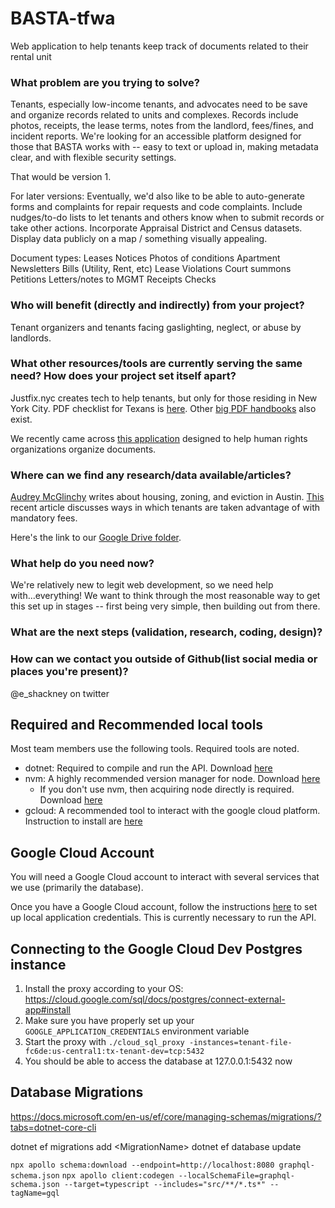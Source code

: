 # BASTA-tfwa

Web application to help tenants keep track of documents related to their rental unit

### What problem are you trying to solve?

Tenants, especially low-income tenants, and advocates need to be save and organize records related to units and complexes.
Records include photos, receipts, the lease terms, notes from the landlord, fees/fines, and incident reports. We're looking for an accessible platform designed for those that BASTA works with -- easy to text or upload in, making metadata clear, and with flexible security settings.

That would be version 1.

For later versions:
Eventually, we'd also like to be able to auto-generate forms and complaints for repair requests and code complaints.
Include nudges/to-do lists to let tenants and others know when to submit records or take other actions.
Incorporate Appraisal District and Census datasets.
Display data publicly on a map / something visually appealing.

Document types:
Leases
Notices
Photos of conditions
Apartment Newsletters
Bills (Utility, Rent, etc)
Lease Violations
Court summons
Petitions
Letters/notes to MGMT
Receipts
Checks

### Who will benefit (directly and indirectly) from your project?

Tenant organizers and tenants facing gaslighting, neglect, or abuse by landlords.

### What other resources/tools are currently serving the same need? How does your project set itself apart?

Justfix.nyc creates tech to help tenants, but only for those residing in New York City. PDF checklist for Texans is [here](http://www.txtha.org/wp-content/uploads/2016/01/MIMOIForm1.pdf). Other [big PDF handbooks](https://www.texasbar.com/AM/Template.cfm?ContentID=25969&Section=Free_Legal_Information2&Template=/CM/ContentDisplay.cfm) also exist.

We recently came across [this application](https://www.uwazi.io/) designed to help human rights organizations organize documents.

### Where can we find any research/data available/articles?

[Audrey McGlinchy](https://www.kut.org/people/audrey-mcglinchy-kut) writes about housing, zoning, and eviction in Austin. [This](https://www.texasobserver.org/rent-by-another-name/) recent article discusses ways in which tenants are taken advantage of with mandatory fees.

Here's the link to our [Google Drive folder](https://drive.google.com/open?id=1ThK_ThKCyllMOzyot5wIKgrcTXWpzoan).

### What help do you need now?

We're relatively new to legit web development, so we need help with...everything! We want to think through the most reasonable way to get this set up in stages -- first being very simple, then building out from there.

### What are the next steps (validation, research, coding, design)?

### How can we contact you outside of Github(list social media or places you're present)?

@e_shackney on twitter

## Required and Recommended local tools

Most team members use the following tools. Required tools are noted.

- dotnet: Required to compile and run the API. Download [here](https://dotnet.microsoft.com/download)
- nvm: A highly recommended version manager for node. Download [here](https://github.com/nvm-sh/nvm)
  - If you don't use nvm, then acquiring node directly is required. Download [here](https://nodejs.org/en/download/)
- gcloud: A recommended tool to interact with the google cloud platform. Instruction to install are [here](https://cloud.google.com/sdk/docs#install_the_latest_cloud_tools_version_cloudsdk_current_version)

## Google Cloud Account

You will need a Google Cloud account to interact with several services that we use (primarily the database). 

Once you have a Google Cloud account, follow the instructions [here](https://cloud.google.com/docs/authentication/getting-started) to set up local application credentials. This is currently necessary to run the API.

## Connecting to the Google Cloud Dev Postgres instance

1. Install the proxy according to your OS: https://cloud.google.com/sql/docs/postgres/connect-external-app#install
1. Make sure you have properly set up your `GOOGLE_APPLICATION_CREDENTIALS` environment variable
1. Start the proxy with `./cloud_sql_proxy -instances=tenant-file-fc6de:us-central1:tx-tenant-dev=tcp:5432`
1. You should be able to access the database at 127.0.0.1:5432 now

## Database Migrations

https://docs.microsoft.com/en-us/ef/core/managing-schemas/migrations/?tabs=dotnet-core-cli

dotnet ef migrations add \<MigrationName\>
dotnet ef database update

`npx apollo schema:download --endpoint=http://localhost:8080 graphql-schema.json`
`npx apollo client:codegen --localSchemaFile=graphql-schema.json --target=typescript --includes="src/**/*.ts*" --tagName=gql`
